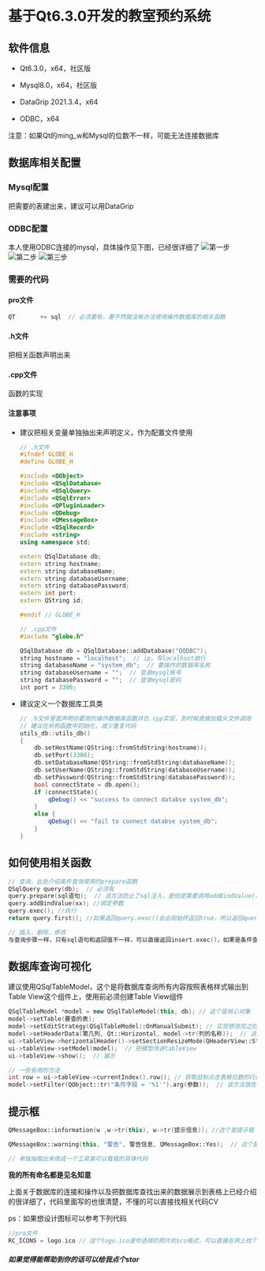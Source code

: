 # 基于Qt6.3.0开发的教室预约系统

## 软件信息

- Qt6.3.0，x64，社区版

- Mysql8.0，x64，社区版
- DataGrip 2021.3.4，x64
- ODBC，x64

注意：如果Qt的ming_w和Mysql的位数不一样，可能无法连接数据库

## 数据库相关配置

### Mysql配置

把需要的表建出来，建议可以用DataGrip

### ODBC配置

本人使用ODBC连接的mysql，具体操作见下图，已经很详细了
![第一步](https://user-images.githubusercontent.com/92586621/168582538-ad091af7-052b-47df-b0fe-ef8715c3b80b.png)
![第二步](https://user-images.githubusercontent.com/92586621/168582544-50a4e958-4043-40d9-b34b-fc90fbc9c581.png)
![第三步](https://user-images.githubusercontent.com/92586621/168582549-71cd62b9-61e7-405a-924c-14d35df90d3f.png)

### 需要的代码

#### pro文件

```c++
QT       += sql  // 必须要有，要不然就没有办法使用操作数据库的相关函数
```

#### .h文件

把相关函数声明出来

#### .cpp文件

函数的实现

#### 注意事项

- 建议把相关变量单独抽出来声明定义，作为配置文件使用

  ```c++
  // .h文件
  #ifndef GLOBE_H
  #define GLOBE_H
  
  #include <QObject>
  #include <QSqlDatabase>
  #include <QSqlQuery>
  #include <QSqlError>
  #include <QPluginLoader>
  #include <QDebug>
  #include <QMessageBox>
  #include <QSqlRecord>
  #include <string>
  using namespace std;
  
  extern QSqlDatabase db;
  extern string hostname;
  extern string databaseName;
  extern string databaseUsername;
  extern string databasePassword;
  extern int port;
  extern QString id;
  
  #endif // GLOBE_H
  
  // .cpp文件
  #include "globe.h"
  
  QSqlDatabase db = QSqlDatabase::addDatabase("QODBC");
  string hostname = "localhost";  // ip，写localhost就行
  string databaseName = "system_db";  // 要操作的数据库名称
  string databaseUsername = "";  // 登录mysql账号
  string databasePassword = "";  // 登录mysql密码
  int port = 3306;
  ```

- 建议定义一个数据库工具类

  ```c++
  // .h文件里面声明你要用的操作数据库函数并在.cpp实现，到时候直接加载头文件调用
  // 建议在析构函数中初始化，减少重复代码
  utils_db::utils_db()
  {
      db.setHostName(QString::fromStdString(hostname));
      db.setPort(3306);
      db.setDatabaseName(QString::fromStdString(databaseName));
      db.setUserName(QString::fromStdString(databaseUsername));
      db.setPassword(QString::fromStdString(databasePassword));
      bool connectState = db.open();
      if (connectState){
          qDebug() << "success to connect databse system_db";
      }
      else {
          qDebug() << "fail to connect databse system_db";
      }
  }
  ```

## 如何使用相关函数

```c++
// 查询，此处介绍条件查询使用的prepare函数
QSqlQuery query(db);  // 必须有
query.prepare(sql语句);  // 该方法防止了sql注入，是但是需要调用addBindValue()或者bindValue()对参数参数绑定，具体使用查询代码
query.addBindValue(xx); //绑定参数
query.exec(); //执行
return query.first(); //如果返回query.exec()会出现始终返回true，所以返回query.first()

// 插入，删除，修改
与查询步骤一样，只有sql语句和返回值不一样，可以直接返回insert.exec()，如果是条件查询建议使用prepare函数
```

## 数据库查询可视化

建议使用QSqlTableModel，这个是将数据库查询所有内容按照表格样式输出到Table View这个组件上，使用前必须创建Table View组件

```c++
QSqlTableModel *model = new QSqlTableModel(this, db); // 这个是核心对象
model->setTable(要查的表);
model->setEditStrategy(QSqlTableModel::OnManualSubmit); // 实现修改完之后就可以在数据库更新，不过我没有使用
model->setHeaderData(第几列, Qt::Horizontal, model->tr(列的名称));  // 这个是设置列头的样式，有一个删除列数的方法可以删除你不想要的列，但是我忘记了
ui->tableView->horizontalHeader()->setSectionResizeMode(QHeaderView::Stretch); // 这个设置自动调整列宽
ui->tableView->setModel(model);  // 把模型传进tableView
ui->tableView->show();  // 展示

// 一些有用的方法
int row = ui->tableView->currentIndex().row(); // 获取鼠标点击表格位数的行数，可以用来获取该行相关数据，调用getVal方法
model->setFilter(QObject::tr("条件字段 = '%1'").arg(参数));  // 该方法放在ui->tableView->setModel(model)之前用来，筛选查询的数据，'%1'这个是占位符，那个数字可以位任意，多个参数直接在.arg()后面再加.arg()
```

## 提示框

```c++
QMessageBox::information(w ,w->tr(this), w->tr(提示信息)); //这个是提示框

QMessageBox::warning(this, "警告", 警告信息, QMessageBox::Yes);  // 这个是警告框

// 单独抽取出来做成一个工具类可以看我的具体代码
```



**我的所有命名都是见名知意**

上面关于数据库的连接和操作以及把数据库查找出来的数据展示到表格上已经介绍的很详细了，代码里面写的也很清楚，不懂的可以直接找相关代码CV


ps：如果想设计图标可以参考下列代码

```c++
//pro文件
RC_ICONS = logo.ico // 这个logo.ico是你选择的照片的ico格式，可以直接在网上找个转换器转换就可以
```
##### 如果觉得能帮助到你的话可以给我点个star


